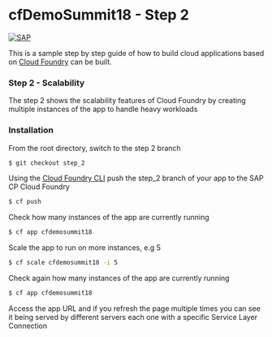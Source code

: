 # cfDemoSummit18 - Step 2
[![SAP](https://i.imgur.com/kkQTp3m.png)](https://cloudplatform.sap.com)

This is a sample step by step guide of how to build cloud applications based on [Cloud Foundry](https://www.cloudfoundry.org/) can be built. 

### Step 2 - Scalability
The step 2 shows the scalability features of Cloud Foundry by creating multiple instances of the app to handle heavy workloads

### Installation
From the root directory, switch to the step 2 branch
```sh
$ git checkout step_2
```
Using the [Cloud Foundry CLI](https://docs.cloudfoundry.org/cf-cli/install-go-cli.html) push the step_2 branch of your app to the SAP CP Cloud Foundry
```sh
$ cf push
```
Check how many instances of the app are currently running
```sh
$ cf app cfdemosummit18
```
Scale the app to run on more instances, e.g 5
```sh
$ cf scale cfdemosummit18 -i 5
```
Check again how many instances of the app are currently running
```sh
$ cf app cfdemosummit18
```
Access the app URL and if you refresh the page multiple times you can see it being served by different servers each one with a specific Service Layer Connection 